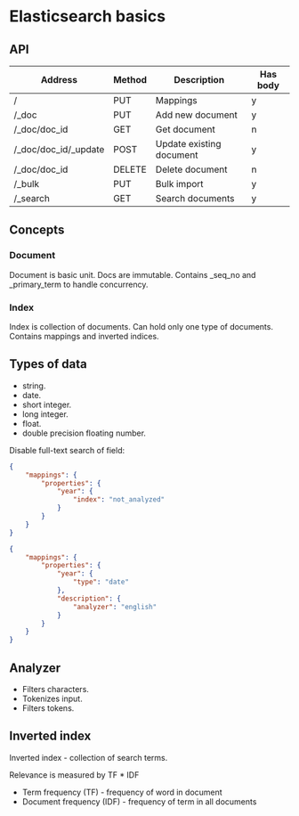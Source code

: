# Elasticsearch basics

## API

| Address                | Method | Description              | Has body |
| ---------------------- | ------ | ------------------------ | -------- |
| /                      | PUT    | Mappings                 | y        |
| /\_doc                 | PUT    | Add new document         | y        |
| /\_doc/doc_id          | GET    | Get document             | n        |
| /\_doc/doc_id/\_update | POST   | Update existing document | y        |
| /\_doc/doc_id          | DELETE | Delete document          | n        |
| /\_bulk                | PUT    | Bulk import              | y        |
| /\_search              | GET    | Search documents         | y        |

## Concepts

### Document

Document is basic unit. Docs are immutable. Contains \_seq_no and \_primary_term to handle concurrency.

### Index

Index is collection of documents. Can hold only one type of documents. Contains mappings and inverted indices.

## Types of data

-   string.
-   date.
-   short integer.
-   long integer.
-   float.
-   double precision floating number.

Disable full-text search of field:

```json
{
    "mappings": {
        "properties": {
            "year": {
                "index": "not_analyzed"
            }
        }
    }
}
```

```json
{
    "mappings": {
        "properties": {
            "year": {
                "type": "date"
            },
            "description": {
                "analyzer": "english"
            }
        }
    }
}
```

## Analyzer

-   Filters characters.
-   Tokenizes input.
-   Filters tokens.

## Inverted index

Inverted index - collection of search terms.

Relevance is measured by TF \* IDF

-   Term frequency (TF) - frequency of word in document
-   Document frequency (IDF) - frequency of term in all documents
